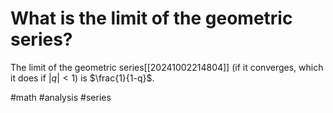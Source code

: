 # What is the limit of the geometric series?
The limit of the geometric series[[20241002214804]] (if it converges, which it does if $|q| < 1$) is $\frac{1}{1-q}$.

#math #analysis #series